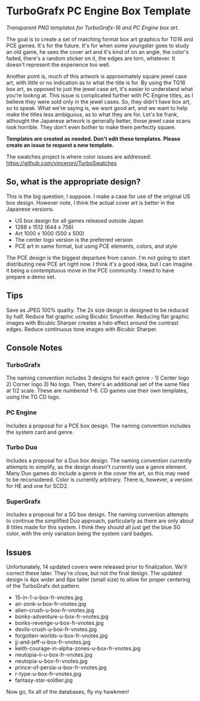 #  TurboGrafx PC Engine Box Template

_Transparent PNG templates for TurboGrafx-16 and PC Engine box art._

The goal is to create a set of matching format box art graphics for TG16 and PCE games. It's for the future. It's for when some youngster goes to study an old game, he sees the cover art and it's kind of on an angle, the color's faded, there's a random sticker on it, the edges are torn, whatever. It doesn't represent the experience too well.

Another point is, much of this artwork is approximately square jewel case art, with little or no indication as to what the title is for. By using the TG16 box art, as opposed to just the jewel case art, it's easier to understand what you're lookng at. This issue is complicated further with PC Engine titles, as I believe they were sold only in the jewel cases. So, they didn't have box art, so to speak.
What we're saying is, we want good art, and we want to help make the titles less ambiguous, as to what they are for.
Let's be frank, althought the Japanese artwork is generally better, those jewel case scans look horrible. They don't even bother to make them perfectly square.

__Templates are created as needed. Don't edit these templates. Please create an issue to request a new template.__

The swatches project is where color issues are addressed:
https://github.com/vinceroni/TurboSwatches

## So, what is the appropriate design?

 This is the big question, I suppose. I make a case for use of the original US box design. However note, I think the actual cover art is better in the Japanese versions.

 * US box design for all games released outside Japan
 * 1288 x 1512 (644 x 756)
 * Art 1000 x 1000 (500 x 500)
 * The center logo version is the preferred version
 * PCE art in same format, but using PCE elements, colors, and style

 The PCE design is the biggest departure from canon. I'm not going to start distributing new PCE art right now.
 I think it's a good idea, but I can imagine it being a contemptuous move in the PCE community. I need to have prepare a demo set.

 ## Tips

 Save as JPEG 100% quality.
 The 2x size design is designed to be reduced by half.
 Reduce flat graphic using Bicubic Smoother. Reducing flat graphic images with Bicubic Sharper creates a halo effect around the contrast edges.
 Reduce continuous tone images with Bicubic Sharper. 

 ## Console Notes

 ### TurboGrafx
The naming convention includes 3 designs for each genre - 1) Center logo 2) Corner logo 3) No logo. Then, there's an additional set of the same files at 1/2 scale. These are numbered 1-6.
CD games use their own templates, using the TG CD logo.

### PC Engine
Includes a proposal for a PCE box design.
The naming convention includes the system card and genre.

### Turbo Duo
Includes a proposal for a Duo box design.
The naming convention currently attempts to simplify, as the design doesn't currently use a genre element. Many Duo games do include a genre in the cover the art, so this may need to be reconsidered. Color is currently arbitrary.
There is, however, a version for HE and one for SCD2.

### SuperGrafx
Includes a proposal for a SG box design.
The naming convention attempts to continue the simplified Duo approach, particularly as there are only about 8 titles made for this system. I think they should all just get the blue SG color, with the only variation being the system card badges.

 ## Issues

 Unfortunately, 14 updated covers were released prior to finalization. We'll correct these later. They're close, but not the final design.
 The updated design is 4px wider and 6px taller (small size) to allow for proper centering of the TurboGrafx dot pattern.

* 15-in-1-u-box-fr-vnotes.jpg
* air-zonk-u-box-fr-vnotes.jpg
* alien-crush-u-box-fr-vnotes.jpg
* bonks-adventure-u-box-fr-vnotes.jpg
* bonks-revenge-u-box-fr-vnotes.jpg
* devils-crush-u-box-fr-vnotes.jpg
* forgotten-worlds-u-box-fr-vnotes.jpg
* jj-and-jeff-u-box-fr-vnotes.jpg
* keith-courage-in-alpha-zones-u-box-fr-vnotes.jpg
* neutopia-ii-u-box-fr-vnotes.jpg
* neutopia-u-box-fr-vnotes.jpg
* prince-of-persia-u-box-fr-vnotes.jpg
* r-type-u-box-fr-vnotes.jpg
* fantasy-star-soldier.jpg

Now go, fix all of the databases, fly my hawkmen!
